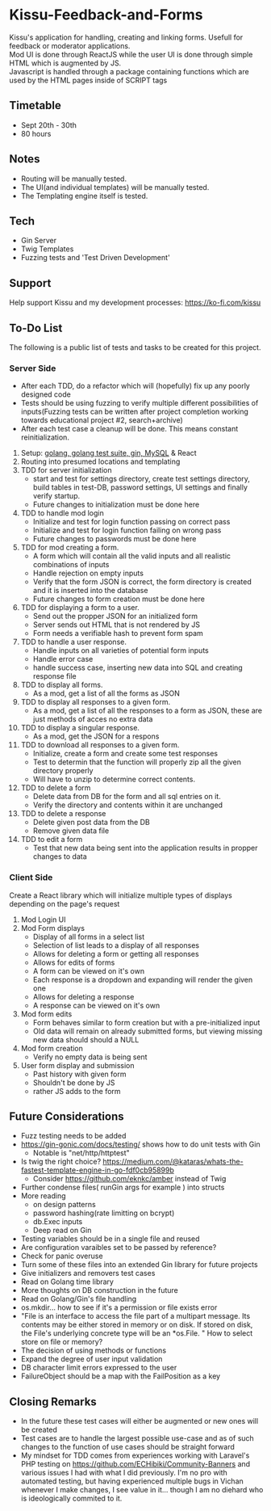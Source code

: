 # Kissu-Feedback-and-Forms
Kissu's application for handling, creating and linking forms. Usefull for feedback or moderator applications.<br/>
Mod UI is done through ReactJS while the user UI is done through simple HTML which is augmented by JS.<br/>
Javascript is handled through a package containing functions which are used by the HTML pages inside of SCRIPT tags

## Timetable
- Sept 20th - 30th
- 80 hours

## Notes
- Routing will be manually tested.
- The UI(and individual templates) will be manually tested.
- The Templating engine itself is tested.

## Tech
 - Gin Server
 - Twig Templates
 - Fuzzing tests and 'Test Driven Development'

## Support
Help support Kissu and my development processes: https://ko-fi.com/kissu

## To-Do List
The following is a public list of tests and tasks to be created for this project.
### Server Side
- After each TDD, do a refactor which will (hopefully) fix up any poorly designed code
- Tests should be using fuzzing to verify multiple different possibilities of inputs(Fuzzing tests can be written after project completion working towards educational project #2, search+archive)
- After each test case a cleanup will be done. This means constant reinitialization.
1. Setup: <ins>golang, golang test suite, gin, MySQL</ins> & React
2. Routing into presumed locations and templating
3. TDD for server initialization
    - start and test for settings directory, create test settings directory, build tables in test-DB, password settings, UI settings and finally verify startup.
    - Future changes to initialization must be done here
4. TDD to handle mod login
    - Initialize and test for login function passing on correct pass
    - Initialize and test for login function failing on wrong pass
    - Future changes to passwords must be done here
5. TDD for mod creating a form.
    - A form which will contain all the valid inputs and all realistic combinations of inputs
    - Handle rejection on empty inputs
    - Verify that the form JSON is correct, the form directory is created and it is inserted into the database
    - Future changes to form creation must be done here
6. TDD for displaying a form to a user.
    - Send out the propper JSON for an initialized form
    - Server sends out HTML that is not rendered by JS
    - Form needs a verifiable hash to prevent form spam
7. TDD to handle a user response.
    - Handle inputs on all varieties of potential form inputs
    - Handle error case
    - handle success case, inserting new data into SQL and creating response file
8. TDD to display all forms.
    - As a mod, get a list of all the forms as JSON
9. TDD to display all responses to a given form.
    - As a mod, get a list of all the responses to a form as JSON, these are just methods of acces no extra data
10. TDD to display a singular response.
    - As a mod, get the JSON for a respons
11. TDD to download all responses to a given form.
    - Initialize, create a form and create some test responses
    - Test to determin that the function will properly zip all the given directory properly
    - Will have to unzip to determine correct contents.
12. TDD to delete a form   
    - Delete data from DB for the form and all sql entries on it.
    - Verify the directory and contents within it are unchanged
13. TDD to delete a response
    - Delete given post data from the DB
    - Remove given data file
14. TDD to edit a form
    - Test that new data being sent into the application results in propper changes to data
### Client Side
Create a React library which will initialize multiple types of displays depending on the page's request
1. Mod Login UI
2. Mod Form displays
     - Display of all forms in a select list
     - Selection of list leads to a display of all responses
     - Allows for deleting a form or getting all responses
     - Allows for edits of forms
     - A form can be viewed on it's own
     - Each response is a dropdown and expanding will render the given one
     - Allows for deleting a response
     - A response can be viewed on it's own
3. Mod form edits
     - Form behaves similar to form creation but with a pre-initialized input
     - Old data will remain on already submitted forms, but viewing missing new data should should a NULL
4. Mod form creation
     - Verify no empty data is being sent
5. User form display and submission
     - Past history with given form
     - Shouldn't be done by JS
     - rather JS adds to the form

## Future Considerations
 - Fuzz testing needs to be added
 - https://gin-gonic.com/docs/testing/ shows how to do unit tests with Gin
   - Notable is "net/http/httptest"
 - Is twig the right choice?  https://medium.com/@kataras/whats-the-fastest-template-engine-in-go-fdf0cb95899b
   - Consider https://github.com/eknkc/amber instead of Twig
 - Further condense files( runGin args for example ) into structs
 - More reading
    - on design patterns
    - password hashing(rate limitting on bcrypt)
    - db.Exec inputs
    - Deep read on Gin
 - Testing variables should be in a single file and reused
 - Are configuration varaibles set to be passed by reference?
 - Check for panic overuse
 - Turn some of these files into an extended Gin library for future projects
 - Give initializers and removers test cases
 - Read on Golang time library
 - More thoughts on DB construction in the future
 - Read on Golang/Gin's file handling
 - os.mkdir... how to see if it's a permission or file exists error
 - "File is an interface to access the file part of a multipart message. Its contents may be either stored in memory or on disk. If stored on disk, the File's underlying concrete type will be an *os.File. " How to select  store on file or memory?
 - The decision of using methods or functions
 - Expand the degree of user input validation
 - DB character limit errors expressed to the user
 - FailureObject should be a map with the FailPosition as a key
## Closing Remarks
  - In the future these test cases will either be augmented or new ones will be created
  - Test cases are to handle the largest possible use-case and as of such changes to the function of use cases should be straight forward
  - My mindset for TDD comes from experiences working with Laravel's PHP testing on https://github.com/ECHibiki/Community-Banners and various issues I had with what I did previously. I'm no pro with automated testing, but having experienced multiple bugs in Vichan whenever I make changes, I see value in it... though I am no diehard who is ideologically commited to it.
